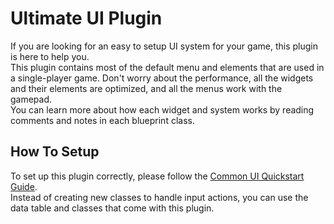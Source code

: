 # Ultimate UI Plugin
If you are looking for an easy to setup UI system for your game, this plugin is here to help you.  
This plugin contains most of the default menu and elements that are used in a single-player game.
Don't worry about the performance, all the widgets and their elements are optimized, and all the menus work with the gamepad.  
You can learn more about how each widget and system works by reading comments and notes in each blueprint class.
## How To Setup
To set up this plugin correctly, please follow the [Common UI Quickstart Guide](https://docs.unrealengine.com/5.0/en-US/common-ui-quickstart-guide-for-unreal-engine).  
Instead of creating new classes to handle input actions, you can use the data table and classes that come with this plugin.
